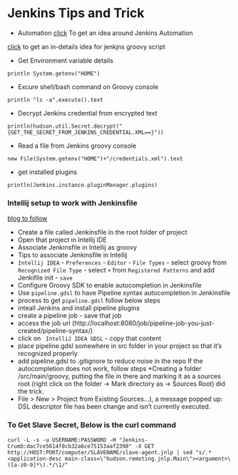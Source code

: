 # Jenkins Tips and Trick
- Automation
[click](https://github.com/samitkumarpatel/cicd-tools/tree/master/jenkins.v1) To get an idea around Jenkins Automation

[click](https://wiki.jenkins.io/display/JENKINS/Jenkins+Script+Console) to get an in-details idea for jenkjns groovy script 

- Get Environment variable details
```
println System.getenv("HOME")
```
- Excure shell/bash command on Groovy console
```
println "ls -a".execute().text
```
- Decrypt Jenkins credential from encrypted text
```
println(hudson.util.Secret.decrypt("{GET_THE_SECRET_FROM_JENKINS_CREDENTIAL.XML==}"))
```
- Read a file from Jenkins groovy console
```
new File(System.getenv("HOME")+"/credentials.xml").text
```
- get installed plugins
```
println(Jenkins.instance.pluginManager.plugins)
```

### Intellij setup to work with Jenkinsfile
[blog to follow](http://vgaidarji.me/blog/2018/07/30/working-with-jenkinsfile-in-intellij-idea/)

* Create a file called Jenkinsfile in the root folder of project
* Open that project in Intellij IDE
* Associate Jenkinsfile in Intellij as groovy
* Tips to associate Jenkinsfile in Intellij
* `Intellij IDEA` - `Preferences` - `Editor` - `File Types` - select groovy from `Recognized File Type` -  select `+` from `Registered Patterns` and add Jenkifile init - `save`
* Configure Groovy SDK to enable autocompletion in Jenkinsfile
* Use `pipeline.gdsl` to have Pipeline syntax autocompletion in Jenkinsfile
* process to get `pipeline.gdsl` follow below steps
* inteall Jenkins and install pipeline plugins
* create a pipeline job - save that job
* access the job url (http://localhost:8080/job/pipeline-job-you-just-created/pipeline-syntax/)
* click on ` IntelliJ IDEA GDSL` - copy that content
* place pipeline.gdsl somewhere in src folder in your project so that it’s recognized properly
* add pipeline.gdsl to .gitignore to reduce noise in the repo
If the autocompletion does not work, follow steps
*Creating a folder /src/main/groovy, putting the file in there and marking it as a sources root (right click on the folder -> Mark directory as -> Sources Root) did the trick.
* File > New > Project from Existing Sources…), a message popped up: DSL descriptor file has been change and isn’t currently executed.

### To Get Slave Secret, Below is the curl command
```
curl -L -s -u USERNAME:PASSWORD -H "Jenkins-Crumb:dac7ce5614f8cb32a6ce75153aaf2398" -X GET http://HOST:PORT/computer/SLAVENAME/slave-agent.jnlp | sed "s/.*<application-desc main-class=\"hudson.remoting.jnlp.Main\"><argument>\([a-z0-9]*\).*/\1/"
```
